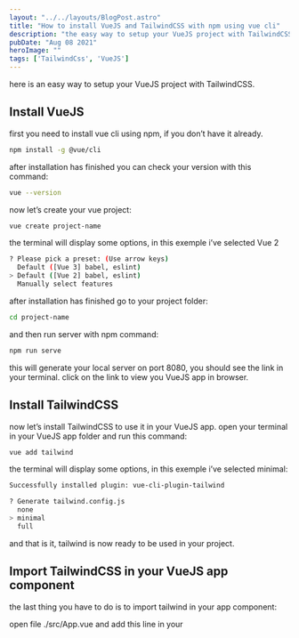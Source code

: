 ```yaml
---
layout: "../../layouts/BlogPost.astro"
title: "How to install VueJS and TailwindCSS with npm using vue cli"
description: "the easy way to setup your VueJS project with TailwindCSS."
pubDate: "Aug 08 2021"
heroImage: ""
tags: ['TailwindCss', 'VueJS']
---
```


here is an easy way to setup your VueJS project with TailwindCSS.

## Install VueJS

first you need to install vue cli using npm, if you don’t have it already.

```bash
npm install -g @vue/cli
```

after installation has finished you can check your version with this command:

```bash
vue --version
```

now let’s create your vue project:

```bash
vue create project-name
```

the terminal will display some options, in this exemple i’ve selected Vue 2

```bash
? Please pick a preset: (Use arrow keys)
  Default ([Vue 3] babel, eslint)
> Default ([Vue 2] babel, eslint)
  Manually select features
```

after installation has finished go to your project folder:

```bash
cd project-name
```

and then run server with npm command:

```bash
npm run serve
```

this will generate your local server on port 8080, you should see the link in your terminal. click on the link to view you VueJS app in browser.

## Install TailwindCSS

now let’s install TailwindCSS to use it in your VueJS app. open your terminal in your VueJS app folder and run this command:

```bash
vue add tailwind
```

the terminal will display some options, in this exemple i’ve selected minimal:

```bash
Successfully installed plugin: vue-cli-plugin-tailwind

? Generate tailwind.config.js 
  none
> minimal
  full
```

and that is it, tailwind is now ready to be used in your project.

## Import TailwindCSS in your VueJS app component

the last thing you have to do is to import tailwind in your app component:

open file ./src/App.vue and add this line in your <script>, your file should be look like this:

```javascript
<script>
import HelloWorld from './components/HelloWorld.vue'
import './assets/tailwind.css'; //import tailwind css

export default {
  name: 'App',
  components: {
    HelloWorld
  }
}
</script>
```

let’s test it out by adding a html tag in our **./scr/App.vue** file:

```html
<template>
  <div id="app">
    <img alt="Vue logo" src="./assets/logo.png">
    <HelloWorld msg="Welcome to Your Vue.js App"/>
    <div class="bg-blue-500 text-white">
      test example tailwind
    </div>
  </div>
</template>
```

now run server again with npm run serve and you should see something like this:

![This is a placeholder image description](/vue_tailwind_cli.png)

and that’s it, now go have fun creating you VueJS and TailwindCSS app 😀



